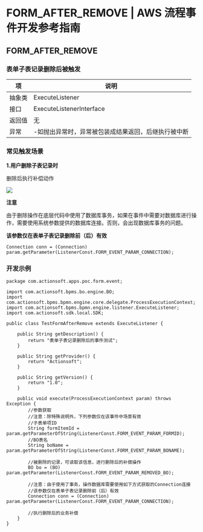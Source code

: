 # FORM_AFTER_REMOVE | AWS 流程事件开发参考指南

## FORM_AFTER_REMOVE

### 表单子表记录删除后被触发

项 | 说明  
---|---  
抽象类 | ExecuteListener  
接口 | ExecuteListenerInterface  
返回值 | 无  
异常 | -如抛出异常时，异常被包装成结果返回，后继执行被中断  
  
### 常见触发场景

**1.用户删除子表记录时**

删除后执行补偿动作

![](https://docs.awspaas.com/reference-guide/aws-paas-process-listener-reference-guide/form_event/7.png)

**注意**

由于删除操作在底层代码中使用了数据库事务，如果在事件中需要对数据库进行操作，需要使用系统参数提供的数据库连接。否则，会出现数据库事务的问题。

**该参数仅在表单子表记录删除前（后）有效**
    
    
    Connection conn = (Connection) param.getParameter(ListenerConst.FORM_EVENT_PARAM_CONNECTION);
    

### 开发示例
    
    
    package com.actionsoft.apps.poc.form.event;
    
    import com.actionsoft.bpms.bo.engine.BO;
    import com.actionsoft.bpms.bpmn.engine.core.delegate.ProcessExecutionContext;
    import com.actionsoft.bpms.bpmn.engine.listener.ExecuteListener;
    import com.actionsoft.sdk.local.SDK;
    
    public class TestFormAfterRemove extends ExecuteListener {
    
        public String getDescription() {
            return "表单子表记录删除后的事件测试";
        }
    
        public String getProvider() {
            return "Actionsoft";
        }
    
        public String getVersion() {
            return "1.0";
        }
    
        public void execute(ProcessExecutionContext param) throws Exception {
            //参数获取
            //注意：除特殊说明外，下列参数仅在该事件中场景有效
            //子表单项ID
            String formItemId = param.getParameterOfString(ListenerConst.FORM_EVENT_PARAM_FORMID);
            //BO表名
            String boName = param.getParameterOfString(ListenerConst.FORM_EVENT_PARAM_BONAME);
    
            //被删除的记录，可读取该信息，进行删除后的补偿操作
            BO bo = (BO) param.getParameter(ListenerConst.FORM_EVENT_PARAM_REMOVED_BO);
    
            //注意：由于使用了事务，操作数据库需要使用如下方式获取的Connection连接
            //该参数仅在表单子表记录删除前（后）有效
            Connection conn = (Connection) param.getParameter(ListenerConst.FORM_EVENT_PARAM_CONNECTION);
    
            //执行删除后的业务补偿
        }
    }